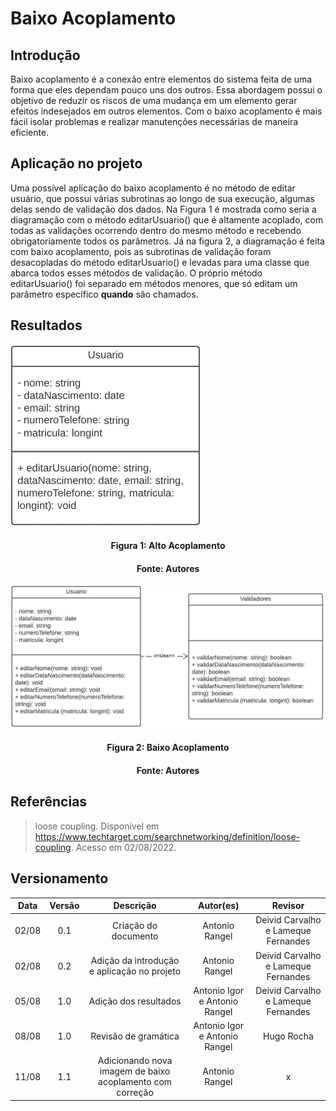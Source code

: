 # Baixo Acoplamento

## Introdução

Baixo acoplamento é a conexão entre elementos do sistema feita de uma forma que eles dependam pouco uns dos outros. Essa abordagem possui o objetivo de reduzir os riscos de uma mudança em um elemento gerar efeitos indesejados em outros elementos. Com o baixo acoplamento é mais fácil isolar problemas e realizar manutenções necessárias de maneira eficiente.

## Aplicação no projeto

Uma possível aplicação do baixo acoplamento é no método de editar usuário, que possui várias subrotinas ao longo de sua execução, algumas delas sendo de validação dos dados. Na Figura 1 é mostrada como seria a diagramação com o método editarUsuario() que é altamente acoplado, com todas as validações ocorrendo dentro do mesmo método e recebendo obrigatoriamente todos os parâmetros. Já na figura 2, a diagramação é feita com baixo acoplamento, pois as subrotinas de validação foram desacopladas do método editarUsuario() e levadas para uma classe que abarca todos esses métodos de validação. O próprio método editarUsuario() foi separado em métodos menores, que só editam um parâmetro específico **quando** são chamados.  

## Resultados


![Nome da imagem](../assets/img/altoAcoplamento.png)
<h4 align = "center">Figura 1: Alto Acoplamento</h6>
<h4 align = "center">Fonte: Autores</h6>

![Nome da imagem](../assets/img/baixoAcoplamento.jpg)
<h4 align = "center">Figura 2: Baixo Acoplamento</h6>
<h4 align = "center">Fonte: Autores</h6>

## Referências

> loose coupling. Disponível em <https://www.techtarget.com/searchnetworking/definition/loose-coupling>. Acesso em 02/08/2022.

## Versionamento

| Data  | Versão |                     Descrição                      |  Autor(es)  | Revisor |
| :---: | :----: | :------------------------------------------------: | :---------: | :-----: |
| 02/08 |  0.1   |      Criação do documento                          |    Antonio Rangel     |  Deivid Carvalho e Lameque Fernandes   |
| 02/08 |  0.2   |      Adição da introdução e aplicação no projeto   |    Antonio Rangel     |  Deivid Carvalho e Lameque Fernandes   |
| 05/08 |  1.0   |      Adição dos resultados  |    Antonio Igor e Antonio Rangel     |  Deivid Carvalho e Lameque Fernandes   |
| 08/08 |  1.0   |      Revisão de gramática  |    Antonio Igor e Antonio Rangel     |  Hugo Rocha   |
| 11/08 | 1.1 | Adicionando nova imagem de baixo acoplamento com correção | Antonio Rangel | x |
